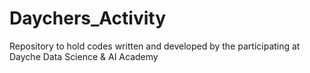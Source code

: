# Daychers_Activity
Repository to hold codes written and developed by the participating at Dayche Data Science &amp; AI Academy
